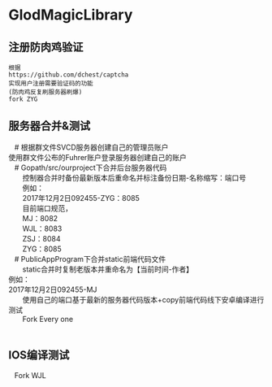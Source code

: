 # GlodMagicLibrary
## 注册防肉鸡验证

    根据
    https://github.com/dchest/captcha 
    实现用户注册需要验证码的功能  
    (防肉鸡反复刷服务器刷爆)
    fork ZYG  
## 服务器合并&测试  

    # 根据群文件SVCD服务器创建自己的管理员账户  
        使用群文件公布的Fuhrer账户登录服务器创建自己的账户  
    # Gopath/src/ourproject下合并后台服务器代码  
        控制器合并时备份最新版本后重命名并标注备份日期-名称缩写：端口号  
        例如：    
        2017年12月2日092455-ZYG：8085  
        目前端口规范，  
        MJ：8082  
        WJL：8083  
        ZSJ：8084  
        ZYG：8085  
    # PublicAppProgram下合并static前端代码文件  
        static合并时复制老版本并重命名为【当前时间-作者】  
        例如：  
        2017年12月2日092455-MJ  
        使用自己的端口基于最新的服务器代码版本+copy前端代码线下安卓编译进行测试  
        Fork Every one  
    
## IOS编译测试
    Fork WJL
